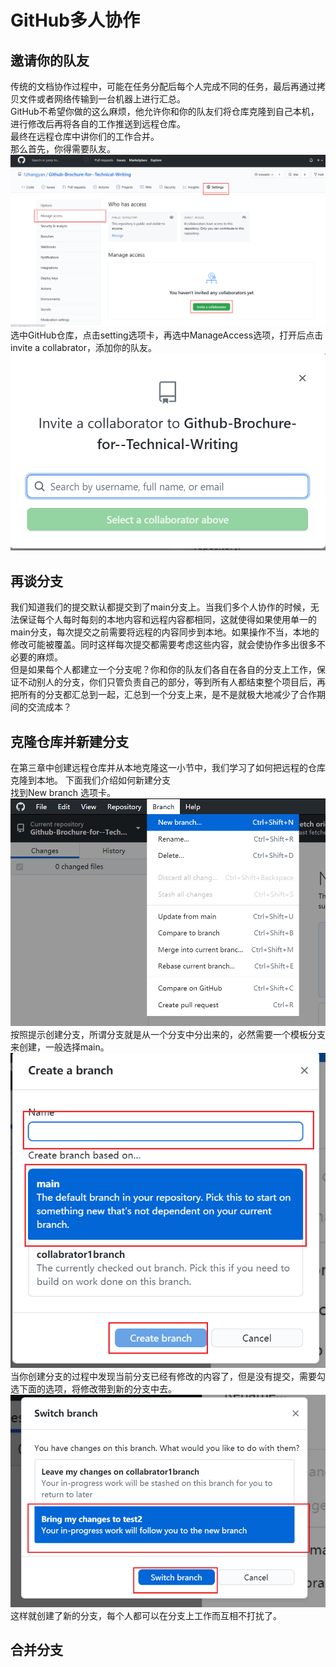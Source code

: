 # GitHub多人协作
## 邀请你的队友 
传统的文档协作过程中，可能在任务分配后每个人完成不同的任务，最后再通过拷贝文件或者网络传输到一台机器上进行汇总。    
GitHub不希望你做的这么麻烦，他允许你和你的队友们将仓库克隆到自己本机，进行修改后再将各自的工作推送到远程仓库。  
最终在远程仓库中讲你们的工作合并。  
那么首先，你得需要队友。  
![](../images/ch5_1.png)
选中GitHub仓库，点击setting选项卡，再选中ManageAccess选项，打开后点击invite a collabrator，添加你的队友。  
![](../images/ch5_2.png)

## 再谈分支
我们知道我们的提交默认都提交到了main分支上。当我们多个人协作的时候，无法保证每个人每时每刻的本地内容和远程内容都相同，这就使得如果使用单一的main分支，每次提交之前需要将远程的内容同步到本地。如果操作不当，本地的修改可能被覆盖。同时这样每次提交都需要考虑这些内容，就会使协作多出很多不必要的麻烦。  
但是如果每个人都建立一个分支呢？你和你的队友们各自在各自的分支上工作，保证不动别人的分支，你们只管负责自己的部分，等到所有人都结束整个项目后，再把所有的分支都汇总到一起，汇总到一个分支上来，是不是就极大地减少了合作期间的交流成本？  

## 克隆仓库并新建分支  
在第三章中创建远程仓库并从本地克隆这一小节中，我们学习了如何把远程的仓库克隆到本地。
下面我们介绍如何新建分支  
找到New branch 选项卡。  
![](../images/ch5_3.png)   
按照提示创建分支，所谓分支就是从一个分支中分出来的，必然需要一个模板分支来创建，一般选择main。  
![](../images/ch5_4.png)   
当你创建分支的过程中发现当前分支已经有修改的内容了，但是没有提交，需要勾选下面的选项，将修改带到新的分支中去。  
![](../images/ch5_5.png)  
这样就创建了新的分支，每个人都可以在分支上工作而互相不打扰了。

## 合并分支
